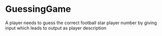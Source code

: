 # GuessingGame
A player needs to guess the correct football star player number by giving input which leads to output as player description
